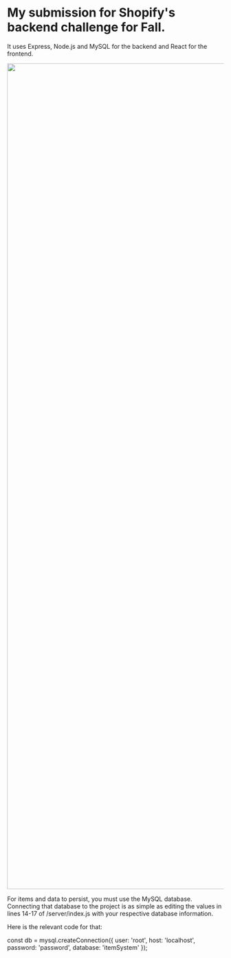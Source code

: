 # My submission for Shopify's backend challenge for Fall.
It uses Express, Node.js and MySQL for the backend and React for the frontend. 

<img src="https://i.imgur.com/PgzqHk0.gif)" width="1440" height="1920" />

For items and data to persist, you must use the MySQL database.
Connecting that database to the project is as simple as editing the values in lines 14-17 of /server/index.js with your respective database information.

Here is the relevant code for that:

const db = mysql.createConnection({
    user: 'root',
    host: 'localhost',
    password: 'password',
    database: 'itemSystem'
});
